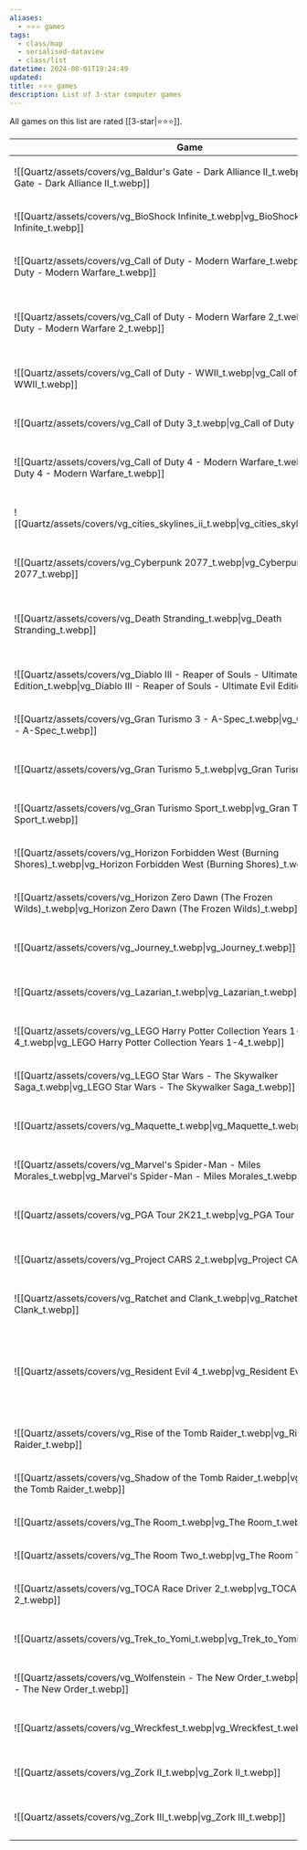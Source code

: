 ```yaml
---
aliases:
  - ⭐️⭐️⭐️ games
tags:
  - class/map
  - serialised-dataview
  - class/list
datetime: 2024-08-01T19:24:49
updated: 
title: ⭐️⭐️⭐️ games
description: List of 3-star computer games
---
```

All games on this list are rated [[3-star|⭐️⭐️⭐️]].

<!-- QueryToSerialize: table without id embed(link(thumbnail)) as Game, file.link as "", platform as Platform from #class/video-game where contains(rating, [[3-star]]) sort file.name -->
<!-- SerializedQuery: table without id embed(link(thumbnail)) as Game, file.link as "", platform as Platform from #class/video-game where contains(rating, [[3-star]]) sort file.name -->

| Game                                                                                                                                                     |                                                                                                                                | Platform                                                                                                                                                                                 |
| -------------------------------------------------------------------------------------------------------------------------------------------------------- | ------------------------------------------------------------------------------------------------------------------------------ | ---------------------------------------------------------------------------------------------------------------------------------------------------------------------------------------- |
| ![[Quartz/assets/covers/vg_Baldur's Gate - Dark Alliance II_t.webp\|vg_Baldur's Gate - Dark Alliance II_t.webp]]                                         | [[Quartz/notes/Baldur's Gate - Dark Alliance II.md\|Baldur's Gate - Dark Alliance II]]                                         | <ul><li>[[Quartz/notes/PlayStation 2.md\|PlayStation 2]]</li></ul>                                                                                                                      |
| ![[Quartz/assets/covers/vg_BioShock Infinite_t.webp\|vg_BioShock Infinite_t.webp]]                                                                       | [[Quartz/notes/BioShock Infinite.md\|BioShock Infinite]]                                                                       | <ul><li>[[Atlas/Notes/PlayStation 3.md\|PlayStation 3]]</li></ul>                                                                                                                       |
| ![[Quartz/assets/covers/vg_Call of Duty - Modern Warfare_t.webp\|vg_Call of Duty - Modern Warfare_t.webp]]                                               | [[Quartz/notes/Call of Duty - Modern Warfare.md\|Call of Duty - Modern Warfare]]                                               | <ul><li>[[Quartz/notes/PlayStation 4.md\|PlayStation 4]]</li></ul>                                                                                                                      |
| ![[Quartz/assets/covers/vg_Call of Duty - Modern Warfare 2_t.webp\|vg_Call of Duty - Modern Warfare 2_t.webp]]                                           | [[Quartz/notes/Call of Duty - Modern Warfare 2.md\|Call of Duty - Modern Warfare 2]]                                           | <ul><li>[[Atlas/Notes/PlayStation 3.md\|PlayStation 3]]</li><li>[[Quartz/notes/PlayStation 4.md\|PlayStation 4]]</li></ul>                                                             |
| ![[Quartz/assets/covers/vg_Call of Duty - WWII_t.webp\|vg_Call of Duty - WWII_t.webp]]                                                                   | [[Quartz/notes/Call of Duty - WWII.md\|Call of Duty - WWII]]                                                                   | <ul><li>[[Quartz/notes/PlayStation 4.md\|PlayStation 4]]</li></ul>                                                                                                                      |
| ![[Quartz/assets/covers/vg_Call of Duty 3_t.webp\|vg_Call of Duty 3_t.webp]]                                                                             | [[Quartz/notes/Call of Duty 3.md\|Call of Duty 3]]                                                                             | <ul><li>[[Quartz/notes/Nintendo Wii.md\|Nintendo Wii]]</li></ul>                                                                                                                        |
| ![[Quartz/assets/covers/vg_Call of Duty 4 - Modern Warfare_t.webp\|vg_Call of Duty 4 - Modern Warfare_t.webp]]                                           | [[Quartz/notes/Call of Duty 4 - Modern Warfare.md\|Call of Duty 4 - Modern Warfare]]                                           | <ul><li>[[Atlas/Notes/PlayStation 3.md\|PlayStation 3]]</li></ul>                                                                                                                       |
| ![[Quartz/assets/covers/vg_cities_skylines_ii_t.webp\|vg_cities_skylines_ii_t.webp]]                                                                     | [[Quartz/notes/Cities Skylines II.md\|Cities Skylines II]]                                                                     | <ul><li>[[+/Microsoft Windows.md\|Microsoft Windows]]</li></ul>                                                                                                                         |
| ![[Quartz/assets/covers/vg_Cyberpunk 2077_t.webp\|vg_Cyberpunk 2077_t.webp]]                                                                             | [[Quartz/notes/Cyberpunk 2077.md\|Cyberpunk 2077]]                                                                             | <ul><li>[[Quartz/notes/PlayStation 5.md\|PlayStation 5]]</li></ul>                                                                                                                      |
| ![[Quartz/assets/covers/vg_Death Stranding_t.webp\|vg_Death Stranding_t.webp]]                                                                           | [[Quartz/notes/Death Stranding.md\|Death Stranding]]                                                                           | <ul><li>[[Quartz/notes/PlayStation 4.md\|PlayStation 4]]</li><li>[[Quartz/notes/PlayStation 5.md\|PlayStation 5]]</li></ul>                                                            |
| ![[Quartz/assets/covers/vg_Diablo III - Reaper of Souls - Ultimate Evil Edition_t.webp\|vg_Diablo III - Reaper of Souls - Ultimate Evil Edition_t.webp]] | [[Quartz/notes/Diablo III - Reaper of Souls - Ultimate Evil Edition.md\|Diablo III - Reaper of Souls - Ultimate Evil Edition]] | <ul><li>[[Quartz/notes/PlayStation 4.md\|PlayStation 4]]</li></ul>                                                                                                                      |
| ![[Quartz/assets/covers/vg_Gran Turismo 3 - A-Spec_t.webp\|vg_Gran Turismo 3 - A-Spec_t.webp]]                                                           | [[Quartz/notes/Gran Turismo 3 - A-Spec.md\|Gran Turismo 3 - A-Spec]]                                                           | <ul><li>[[Quartz/notes/PlayStation 2.md\|PlayStation 2]]</li></ul>                                                                                                                      |
| ![[Quartz/assets/covers/vg_Gran Turismo 5_t.webp\|vg_Gran Turismo 5_t.webp]]                                                                             | [[Quartz/notes/Gran Turismo 5.md\|Gran Turismo 5]]                                                                             | <ul><li>[[Atlas/Notes/PlayStation 3.md\|PlayStation 3]]</li></ul>                                                                                                                       |
| ![[Quartz/assets/covers/vg_Gran Turismo Sport_t.webp\|vg_Gran Turismo Sport_t.webp]]                                                                     | [[Quartz/notes/Gran Turismo Sport.md\|Gran Turismo Sport]]                                                                     | <ul><li>[[Quartz/notes/PlayStation 4.md\|PlayStation 4]]</li></ul>                                                                                                                      |
| ![[Quartz/assets/covers/vg_Horizon Forbidden West (Burning Shores)_t.webp\|vg_Horizon Forbidden West (Burning Shores)_t.webp]]                           | [[Quartz/notes/Horizon Forbidden West - Burning Shores.md\|Horizon Forbidden West - Burning Shores]]                           | <ul><li>[[Quartz/notes/PlayStation 5.md\|PlayStation 5]]</li></ul>                                                                                                                      |
| ![[Quartz/assets/covers/vg_Horizon Zero Dawn (The Frozen Wilds)_t.webp\|vg_Horizon Zero Dawn (The Frozen Wilds)_t.webp]]                                 | [[Quartz/notes/Horizon Zero Dawn - Frozen Wilds.md\|Horizon Zero Dawn - Frozen Wilds]]                                         | <ul><li>[[Quartz/notes/PlayStation 4.md\|PlayStation 4]]</li></ul>                                                                                                                      |
| ![[Quartz/assets/covers/vg_Journey_t.webp\|vg_Journey_t.webp]]                                                                                           | [[Quartz/notes/Journey.md\|Journey]]                                                                                           | <ul><li>[[Quartz/notes/PlayStation 4.md\|PlayStation 4]]</li></ul>                                                                                                                      |
| ![[Quartz/assets/covers/vg_Lazarian_t.webp\|vg_Lazarian_t.webp]]                                                                                         | [[Quartz/notes/Lazarian.md\|Lazarian]]                                                                                         | <ul><li>[[Atlas/Notes/Commodore 64.md\|Commodore 64]]</li></ul>                                                                                                                         |
| ![[Quartz/assets/covers/vg_LEGO Harry Potter Collection Years 1-4_t.webp\|vg_LEGO Harry Potter Collection Years 1-4_t.webp]]                             | [[Quartz/notes/LEGO Harry Potter Collection Years 1-4.md\|LEGO Harry Potter Collection Years 1-4]]                             | <ul><li>[[Quartz/notes/PlayStation 4.md\|PlayStation 4]]</li></ul>                                                                                                                      |
| ![[Quartz/assets/covers/vg_LEGO Star Wars - The Skywalker Saga_t.webp\|vg_LEGO Star Wars - The Skywalker Saga_t.webp]]                                   | [[Atlas/Notes/LEGO Star Wars - The Skywalker Saga.md\|LEGO Star Wars - The Skywalker Saga]]                                    | <ul><li>[[Quartz/notes/PlayStation 5.md\|PlayStation 5]]</li></ul>                                                                                                                      |
| ![[Quartz/assets/covers/vg_Maquette_t.webp\|vg_Maquette_t.webp]]                                                                                         | [[Quartz/notes/Maquette.md\|Maquette]]                                                                                         | <ul><li>[[Quartz/notes/PlayStation 5.md\|PlayStation 5]]</li></ul>                                                                                                                      |
| ![[Quartz/assets/covers/vg_Marvel's Spider-Man - Miles Morales_t.webp\|vg_Marvel's Spider-Man - Miles Morales_t.webp]]                                   | [[Quartz/notes/Marvel's Spider-Man - Miles Morales.md\|Marvel's Spider-Man - Miles Morales]]                                   | <ul><li>[[Quartz/notes/PlayStation 5.md\|PlayStation 5]]</li></ul>                                                                                                                      |
| ![[Quartz/assets/covers/vg_PGA Tour 2K21_t.webp\|vg_PGA Tour 2K21_t.webp]]                                                                               | [[Quartz/notes/PGA Tour 2K21.md\|PGA Tour 2K21]]                                                                               | <ul><li>[[Quartz/notes/PlayStation 4.md\|PlayStation 4]]</li></ul>                                                                                                                      |
| ![[Quartz/assets/covers/vg_Project CARS 2_t.webp\|vg_Project CARS 2_t.webp]]                                                                             | [[Quartz/notes/Project CARS 2.md\|Project CARS 2]]                                                                             | <ul><li>[[Quartz/notes/PlayStation 4.md\|PlayStation 4]]</li></ul>                                                                                                                      |
| ![[Quartz/assets/covers/vg_Ratchet and Clank_t.webp\|vg_Ratchet and Clank_t.webp]]                                                                       | [[Quartz/notes/Ratchet and Clank.md\|Ratchet and Clank]]                                                                       | <ul><li>[[Quartz/notes/PlayStation 4.md\|PlayStation 4]]</li></ul>                                                                                                                      |
| ![[Quartz/assets/covers/vg_Resident Evil 4_t.webp\|vg_Resident Evil 4_t.webp]]                                                                           | [[Quartz/notes/Resident Evil 4.md\|Resident Evil 4]]                                                                           | <ul><li>[[Quartz/notes/Nintendo Wii.md\|Nintendo Wii]]</li><li>[[Quartz/notes/PlayStation 5.md\|PlayStation 5]]</li><li>[[Atlas/Notes/PlayStation VR2.md\|PlayStation VR2]]</li></ul> |
| ![[Quartz/assets/covers/vg_Rise of the Tomb Raider_t.webp\|vg_Rise of the Tomb Raider_t.webp]]                                                           | [[Quartz/notes/Rise of the Tomb Raider.md\|Rise of the Tomb Raider]]                                                           | <ul><li>[[Quartz/notes/PlayStation 4.md\|PlayStation 4]]</li></ul>                                                                                                                      |
| ![[Quartz/assets/covers/vg_Shadow of the Tomb Raider_t.webp\|vg_Shadow of the Tomb Raider_t.webp]]                                                       | [[Quartz/notes/Shadow of the Tomb Raider.md\|Shadow of the Tomb Raider]]                                                       | <ul><li>[[Quartz/notes/PlayStation 4.md\|PlayStation 4]]</li></ul>                                                                                                                      |
| ![[Quartz/assets/covers/vg_The Room_t.webp\|vg_The Room_t.webp]]                                                                                         | [[Quartz/notes/The Room.md\|The Room]]                                                                                         | <ul><li>[[iOS\|iOS]]</li></ul>                                                                                                                                                          |
| ![[Quartz/assets/covers/vg_The Room Two_t.webp\|vg_The Room Two_t.webp]]                                                                                 | [[Quartz/notes/The Room Two.md\|The Room Two]]                                                                                 | <ul><li>[[iOS\|iOS]]</li></ul>                                                                                                                                                          |
| ![[Quartz/assets/covers/vg_TOCA Race Driver 2_t.webp\|vg_TOCA Race Driver 2_t.webp]]                                                                     | [[Quartz/notes/TOCA Race Driver 2.md\|TOCA Race Driver 2]]                                                                     | <ul><li>[[Quartz/notes/PlayStation 2.md\|PlayStation 2]]</li></ul>                                                                                                                      |
| ![[Quartz/assets/covers/vg_Trek_to_Yomi_t.webp\|vg_Trek_to_Yomi_t.webp]]                                                                                 | [[Quartz/notes/Trek to Yomi.md\|Trek to Yomi]]                                                                                 | <ul><li>[[Quartz/notes/PlayStation 5.md\|PlayStation 5]]</li></ul>                                                                                                                      |
| ![[Quartz/assets/covers/vg_Wolfenstein - The New Order_t.webp\|vg_Wolfenstein - The New Order_t.webp]]                                                   | [[Quartz/notes/Wolfenstein - The New Order.md\|Wolfenstein - The New Order]]                                                   | <ul><li>[[Quartz/notes/PlayStation 4.md\|PlayStation 4]]</li></ul>                                                                                                                      |
| ![[Quartz/assets/covers/vg_Wreckfest_t.webp\|vg_Wreckfest_t.webp]]                                                                                       | [[Quartz/notes/Wreckfest.md\|Wreckfest]]                                                                                       | <ul><li>[[Quartz/notes/PlayStation 5.md\|PlayStation 5]]</li></ul>                                                                                                                      |
| ![[Quartz/assets/covers/vg_Zork II_t.webp\|vg_Zork II_t.webp]]                                                                                           | [[Quartz/notes/Zork II.md\|Zork II]]                                                                                           | <ul><li>[[Atlas/Notes/Commodore 64.md\|Commodore 64]]</li></ul>                                                                                                                         |
| ![[Quartz/assets/covers/vg_Zork III_t.webp\|vg_Zork III_t.webp]]                                                                                         | [[Quartz/notes/Zork III.md\|Zork III]]                                                                                         | <ul><li>[[Atlas/Notes/Commodore 64.md\|Commodore 64]]</li></ul>                                                                                                                         |
<!-- SerializedQuery END -->


